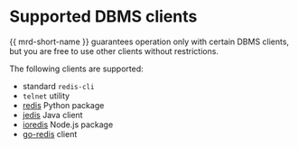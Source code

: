 # Supported DBMS clients

{{ mrd-short-name }} guarantees operation only with certain DBMS clients, but you are free to use other clients without restrictions.

The following clients are supported:

- standard `redis-cli`
- `telnet` utility
- [redis](https://pypi.org/project/redis/) Python package
- [jedis](https://mvnrepository.com/artifact/redis.clients/jedis) Java client
- [ioredis](https://www.npmjs.com/ioredis) Node.js package
- [go-redis](https://github.com/go-redis/redis) client

